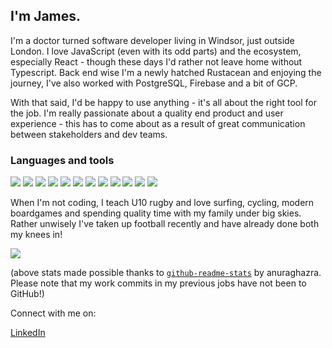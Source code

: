 ## I'm James.

I'm a doctor turned software developer living in Windsor, just outside London. I love JavaScript (even with its odd parts) and the ecosystem, especially React - though these days I'd rather not leave home without Typescript. Back end wise I'm a newly hatched Rustacean and enjoying the journey, I've also worked with PostgreSQL, Firebase and a bit of GCP.

With that said, I'd be happy to use anything - it's all about the right tool for the job. I'm really passionate about a quality end product and user experience - this has to come about as a result of great communication between stakeholders and dev teams. 

### Languages and tools

![](https://img.shields.io/badge/JavaScript-323330?style=for-the-badge&logo=javascript&logoColor=F7DF1E)
![](https://img.shields.io/badge/rust-%23000000.svg?style=for-the-badge&logo=rust&logoColor=white)
![](https://img.shields.io/badge/TypeScript-007ACC?style=for-the-badge&logo=typescript&logoColor=white)
![](https://img.shields.io/badge/Node.js-43853D?style=for-the-badge&logo=node.js&logoColor=white)
![](https://img.shields.io/badge/Express.js-404D59?style=for-the-badge)
![](https://img.shields.io/badge/Socket.io-black?style=for-the-badge&logo=socket.io&badgeColor=010101)
![](https://img.shields.io/badge/PostgreSQL-316192?style=for-the-badge&logo=postgresql&logoColor=white)
![](https://img.shields.io/badge/MongoDB-4EA94B?style=for-the-badge&logo=mongodb&logoColor=white)
![](https://img.shields.io/badge/React-20232A?style=for-the-badge&logo=react&logoColor=61DAFB)
![](https://img.shields.io/badge/Redux-593D88?style=for-the-badge&logo=redux&logoColor=white)
![](https://img.shields.io/badge/CSS-239120?&style=for-the-badge&logo=css3&logoColor=white)
![](https://img.shields.io/badge/Debian-D70A53?style=for-the-badge&logo=debian&logoColor=white)

When I'm not coding, I teach U10 rugby and love surfing, cycling, modern boardgames and spending quality time with my family under big skies. Rather unwisely I've taken up football recently and have already done both my knees in!

<img src="https://github-readme-stats.vercel.app/api?username=jamesfoxlee&show_icons=true&theme=gotham" align="center" />

(above stats made possible thanks to [`github-readme-stats`](https://github.com/anuraghazra/github-readme-stats) by anuraghazra. Please note that my work commits in my previous jobs have not been to GitHub!)

Connect with me on:

<a href="https://www.linkedin.com/in/james-foxlee/">LinkedIn</a>
